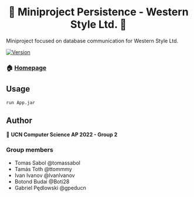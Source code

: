 <h1 align="center">👋 Miniproject Persistence - Western Style Ltd. 👋</h1>
<p>Miniproject focused on database communication for Western Style Ltd.</p>
<p>
  <a href="" target="https://github.com/tomassabol/UCN-miniproject-persistence/releases/tag/1.0">
    <img alt="Version" src="https://img.shields.io/badge/version-1.0.0-blue.svg?cacheSeconds=2592000" />
  </a>
  <a href="" target="https://github.com/tomassabol/UCN-miniproject-persistence"></a>  
</p>

### 🏠 [Homepage]("https://github.com/tomassabol/UCN-miniproject-tests)

## Usage

```
run App.jar
```

## Author

👤 **UCN Computer Science AP 2022 - Group 2**


### Group members
* Tomas Sabol @tomassabol
* Tamás Toth @ttommmy
* Ivan Ivanov @lvanlvanov
* Botond Budai @Boti28
* Gabriel Pędlowski @gpeducn
